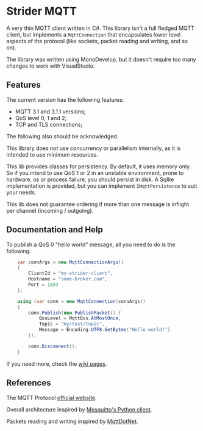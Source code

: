Strider MQTT
============

A very thin MQTT client written in C#. This library isn't a full fledged MQTT
client, but implements a `MqttConnection` that encapsulates lower level aspects
of the protocol (like sockets, packet reading and writing, and so on).

The library was written using MonoDevelop, but it doesn't require too many
changes to work with VisualStudio.

Features
--------

The current version has the following features:

* MQTT 3.1 and 3.1.1 versions;
* QoS level 0, 1 and 2;
* TCP and TLS connections;

The following also should be acknowledged.

This library does *not* use concurrency or parallelism internally, as it is
intended to use minimum resources.

This lib provides classes for persistency. By default, it uses memory only. So
if you intend to use QoS 1 or 2 in an unstable environment, prone to hardware,
os or process failure, you should persist in disk. A Sqlite implementation is
provided, but you can implement `IMqttPersistence` to suit your needs.

This lib does not guarantee ordering if more than one message is inflight
per channel (incoming / outgoing).

Documentation and Help
----------------------

To publish a QoS 0 "hello world" message, all you need to do is the following:

```C#
    var connArgs = new MqttConnectionArgs()
    {
        ClientId = "my-strider-client",
        Hostname = "some-broker.com",
        Port = 1883
    };

    using (var conn = new MqttConnection(connArgs))
    {
        conn.Publish(new PublishPacket() {
            QosLevel = MqttQos.AtMostOnce,
            Topic = "my/test/topic",
            Message = Encoding.UTF8.GetBytes("Hello world!")
        });

        conn.Disconnect();
    }
```

If you need more, check the [wiki pages](https://github.com/ericvoid/StriderMqtt/wiki).

References
----------

The MQTT Protocol [official website](http://mqtt.org).

Overall architecture inspired by [Mosquitto's Python client](http://mosquitto.org/documentation/python/).

Packets reading and writing inspired by
[MqttDotNet](https://github.com/stevenlovegrove/MqttDotNet).
